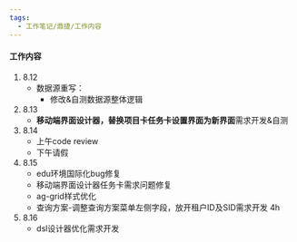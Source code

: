 ```yaml
---
tags:
  - 工作笔记/鼎捷/工作内容
---
```

#### 工作内容
1. 8.12
	- 数据源重写：
		- 修改&自测数据源整体逻辑
2. 8.13
	- **移动端界面设计器，替换项目卡任务卡设置界面为新界面**需求开发&自测
3. 8.14
	- 上午code review
	- 下午请假
4. 8.15
	- edu环境国际化bug修复
	- 移动端界面设计器任务卡需求问题修复
	- ag-grid样式优化
	- 查询方案-调整查询方案菜单左侧字段，放开租户ID及SID需求开发 4h
5. 8.16
	- dsl设计器优化需求开发